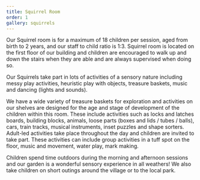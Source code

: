 ```yaml
---
title: Squirrel Room
order: 1
gallery: squirrels
---
```


Our Squirrel room is for a maximum of 18 children per session, aged from birth to 2 years, and our staff to child ratio is 1:3. Squirrel room is located on the first floor of our building and children are encouraged to walk up and down the stairs when they are able and are always supervised when doing so.

Our Squirrels take part in lots of activities of a sensory nature including messy play activities, heuristic play with objects, treasure baskets, music and dancing (lights and sounds).

We have a wide variety of treasure baskets for exploration and activities on our shelves are designed for the age and stage of development of the children within this room. These include activities such as locks and latches boards, building blocks, animals, loose parts (boxes and lids / tubes / balls), cars, train tracks, musical instruments, inset puzzles and shape sorters. 
Adult-led activities take place throughout the day and children are invited to take part. These activities can include group activities in a tuff spot on the floor, music and movement, water play, mark making.

Children spend time outdoors during the morning and afternoon sessions and our garden is a wonderful sensory experience in all weathers! We also take children on short outings around the village or to the local park. 